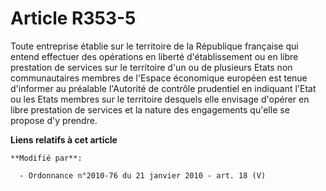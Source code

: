 # Article R353-5

Toute entreprise établie sur le territoire de la République française qui entend effectuer des opérations en liberté
d'établissement ou en libre prestation de services sur le territoire d'un ou de plusieurs Etats non communautaires membres de
l'Espace économique européen est tenue d'informer au préalable l'Autorité de contrôle prudentiel en indiquant l'Etat ou les
Etats membres sur le territoire desquels elle envisage d'opérer en libre prestation de services et la nature des engagements
qu'elle se propose d'y prendre.

**Liens relatifs à cet article**

	**Modifié par**:

	  - Ordonnance n°2010-76 du 21 janvier 2010 - art. 18 (V)
